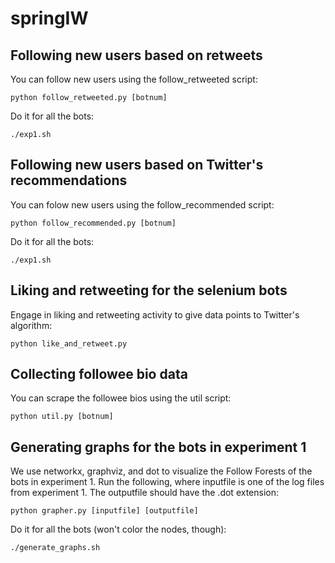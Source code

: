 # springIW


## Following new users based on retweets

You can follow new users using the follow_retweeted script:
```
python follow_retweeted.py [botnum]
```

Do it for all the bots:
```
./exp1.sh
```



## Following new users based on Twitter's recommendations

You can folow new users using the follow_recommended script:
```
python follow_recommended.py [botnum]
```

Do it for all the bots:
```
./exp1.sh
```




## Liking and retweeting for the selenium bots

Engage in liking and retweeting activity to give data points to Twitter's algorithm:
```
python like_and_retweet.py
```




## Collecting followee bio data

You can scrape the followee bios using the util script:
```
python util.py [botnum]
```



## Generating graphs for the bots in experiment 1

We use networkx, graphviz, and dot to visualize the Follow Forests of the bots in experiment 1. Run the following, where inputfile is one of the log files from experiment 1. The outputfile should have the .dot extension:
```
python grapher.py [inputfile] [outputfile]
```

Do it for all the bots (won't color the nodes, though):
```
./generate_graphs.sh
```
